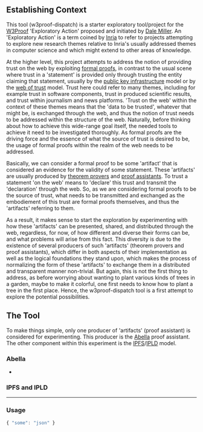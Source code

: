 ## Establishing Context

This tool (w3proof-dispatch) is a starter exploratory tool/project for the [W3Proof](https://www.inria.fr/en/w3proof) 'Exploratory Action' proposed and initiated by [Dale Miller](http://www.lix.polytechnique.fr/Labo/Dale.Miller/). An 'Exploratory Action' is a term coined by [Inria](https://www.inria.fr/en) to refer to projects attempting to explore new research themes relative to Inria's usually addressed themes in computer science and which might extend to other areas of knowledge.

At the higher level, this project attempts to address the notion of providing trust on the web by exploiting [formal proofs](https://en.wikipedia.org/wiki/Formal_verification#:~:text=In%20the%20context%20of%20hardware,using%20formal%20methods%20of%20mathematics.), in contrast to the usual scene where trust in a 'statement' is provided only through trusting the entity claiming that statement, usually by the [public key infrastructure](https://en.wikipedia.org/wiki/Public_key_infrastructure) model or by the [web of trust](https://en.wikipedia.org/wiki/Web_of_trust) model. Trust here could refer to many themes, including for example trust in software components, trust in produced scientific results, and trust within journalism and news platforms. 'Trust on the web' within the context of these themes means that the 'data to be trusted', whatever that might be, is exchanged through the web, and thus the notion of trust needs to be addressed within the structure of the web.
Naturally, before thinking about how to achieve this wide-range goal itself, the needed tools to achieve it need to be investigated thoroughly. As formal proofs are the driving force and the essence of what the source of trust is desired to be, the usage of formal proofs within the realm of the web needs to be addressed.

Basically, we can consider a formal proof to be some 'artifact' that is considered an evidence for the validity of some statement. These 'artifacts' are usually produced by [theorem provers](https://en.wikipedia.org/wiki/Automated_theorem_proving) and [proof assistants](https://en.wikipedia.org/wiki/Proof_assistant#:~:text=In%20computer%20science%20and%20mathematical,proofs%20by%20human%2Dmachine%20collaboration.). To trust a statement 'on the web' means to 'declare' this trust and transmit the 'declaration' through the web. So, as we are considering formal proofs to be the source of trust, what needs to be transmitted and exchanged as the embodiement of this trust are formal proofs themselves, and thus the 'artifacts' referring to them.

As a result, it makes sense to start the exploration by experimenting with how these 'artifacts' can be presented, shared, and distributed through the web, regardless, for now, of how different and diverse their forms can be, and what problems will arise from this fact. This diversity is due to the existence of several producers of such 'artifacts' (theorem provers and proof assistants), which differ in both aspects of their implementation as well as the logical foundations they stand upon, which makes the process of normalizing the form of these 'artifacts' to exchange them in a distributed and transparent manner non-trivial. But again, this is not the first thing to address, as before worrying about wanting to plant various kinds of trees in a garden, maybe to make it colorful, one first needs to know how to plant a tree in the first place. Hence, the w3proof-dispatch tool is a first attempt to explore the potential possibilities.

## The Tool

To make things simple, only one producer of 'artifacts' (proof assistant) is considered for experimenting. This producer is the [Abella](https://abella-prover.org/) proof assistant. The other component within this experiment is the [IPFS](https://ipfs.io/)/[IPLD](https://ipld.io/) model.

### Abella

- 

### IPFS and IPLD

---

### Usage


```javascript
{ "some": "json" }
```
